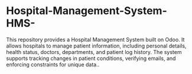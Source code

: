 # Hospital-Management-System-HMS-
This repository provides a Hospital Management System built on Odoo. It allows hospitals to manage patient information, including personal details, health status, doctors, departments, and patient log history. The system supports tracking changes in patient conditions, verifying emails, and enforcing constraints for unique data..
